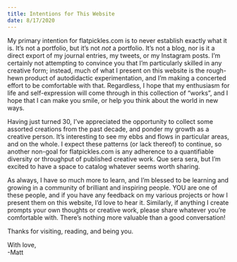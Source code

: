 ```yaml
---
title: Intentions for This Website
date: 8/17/2020
---
```


My primary intention for flatpickles.com is to never establish exactly what it is. It’s not a portfolio, but it’s not *not* a portfolio. It’s not a blog, nor is it a direct export of my journal entries, my tweets, or my Instagram posts. I’m certainly not attempting to convince you that I’m particularly skilled in any creative form; instead, much of what I present on this website is the rough-hewn product of autodidactic experimentation, and I’m making a concerted effort to be comfortable with that. Regardless, I hope that my enthusiasm for life and self-expression will come through in this collection of “works”, and I hope that I can make you smile, or help you think about the world in new ways.

Having just turned 30, I’ve appreciated the opportunity to collect some assorted creations from the past decade, and ponder my growth as a creative person. It’s interesting to see my ebbs and flows in particular areas, and on the whole. I expect these patterns (or lack thereof) to continue, so another non-goal for flatpickles.com is any adherence to a quantifiable diversity or throughput of published creative work. Que sera sera, but I’m excited to have a space to catalog whatever seems worth sharing.

As always, I have so much more to learn, and I’m blessed to be learning and growing in a community of brilliant and inspiring people. YOU are one of these people, and if you have any feedback on my various projects or how I present them on this website, I’d love to hear it. Similarly, if anything I create prompts your own thoughts or creative work, please share whatever you’re comfortable with. There’s nothing more valuable than a good conversation!

Thanks for visiting, reading, and being you. 

With love,  
-Matt
